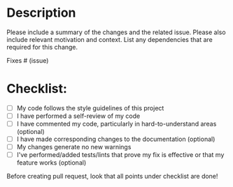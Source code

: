 # Description

Please include a summary of the changes and the related issue. Please also include relevant motivation and context. List any dependencies that are required for this change.

Fixes # (issue)

# Checklist:

- [ ] My code follows the style guidelines of this project
- [ ] I have performed a self-review of my code
- [ ] I have commented my code, particularly in hard-to-understand areas (optional)
- [ ] I have made corresponding changes to the documentation (optional)
- [ ] My changes generate no new warnings
- [ ] I've performed/added tests/lints that prove my fix is effective or that my feature works (optional)

Before creating pull request, look that all points under checklist are done!
